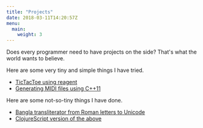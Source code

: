 ```yaml
---
title: "Projects"
date: 2018-03-11T14:20:57Z
menu:
  main:
    weight: 3
---
```


Does every programmer need to have projects on the side? That's what the world wants to believe.

Here are some very tiny and simple things I have tried.

* [TicTacToe using reagent](http://debamitro.github.io/tictactoe-reagent-demo/)
* [Generating MIDI files using C++11](https://github.com/debamitro/generate-midi)

Here are some not-so-tiny things I have done.

* [Bangla transliterator from Roman letters to Unicode](https://github.com/debamitro/generate-bangla-utf8)
* [ClojureScript version of the above](http://debamitro.github.io/generate-bangla-utf8-cljs-demo/)